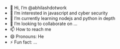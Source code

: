- 👋 Hi, I’m @abhilashdotwork
- 👀 I’m interested in javascript and cyber security 
- 🌱 I’m currently learning nodejs and python in depth 
- 💞️ I’m looking to collaborate on ...
- 📫 How to reach me 
- 😄 Pronouns: He 
- ⚡ Fun fact: ...

<!---
abhilashdotwork/abhilashdotwork is a ✨ special ✨ repository because its `README.md` (this file) appears on your GitHub profile.
You can click the Preview link to take a look at your changes.
--->
